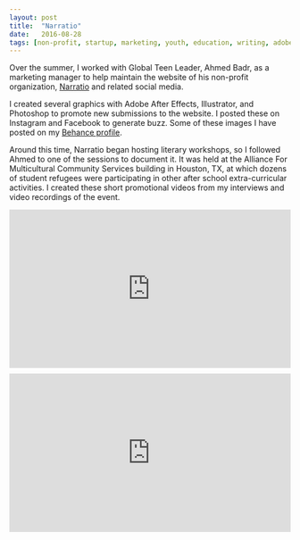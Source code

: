 ```yaml
---
layout: post
title:  "Narratio"
date:   2016-08-28
tags: [non-profit, startup, marketing, youth, education, writing, adobe after effects, adobe premiere pro]
---
```

Over the summer, I worked with Global Teen Leader, Ahmed Badr, as a marketing manager to help maintain the website of his non-profit organization, [Narratio](https://narratio.org/story/) and related social media.

I created several graphics with Adobe After Effects, Illustrator, and Photoshop to promote new submissions to the website. I posted these on Instagram and Facebook to generate buzz. Some of these images I have posted on my [Behance profile](https://www.behance.net/gallery/42485647/Narratio-Graphics).

<!--Include screenshots-->

Around this time, Narratio began hosting literary workshops, so I followed Ahmed to one of the sessions to document it. It was held at the Alliance For Multicultural Community Services building in Houston, TX, at which dozens of student refugees were participating in other after school extra-curricular activities. I created these short promotional videos from my interviews and video recordings of the event.

<div style="position:relative;height:0;padding-bottom:56.25%; margin-bottom:2%;"><iframe src="https://player.vimeo.com/video/210158607" width="640" height="360" frameborder="0" style="position:absolute;width:100%;height:100%;left:0" allowfullscreen></iframe></div>

<div style="position:relative;height:0;padding-bottom:56.25%; margin-bottom:2%;"><iframe src="https://player.vimeo.com/video/210158708" width="640" height="360" frameborder="0" style="position:absolute;width:100%;height:100%;left:0" allowfullscreen></iframe></div>
